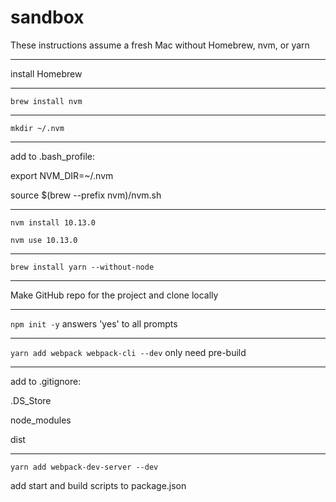 # sandbox

These instructions assume a fresh Mac without Homebrew, nvm, or yarn

----------

install Homebrew

----------

`brew install nvm`

----------

`mkdir ~/.nvm`

----------

add to .bash_profile:

export NVM_DIR=~/.nvm

source $(brew --prefix nvm)/nvm.sh 

----------

`nvm install 10.13.0`

`nvm use 10.13.0`

----------

`brew install yarn --without-node`

----------

Make GitHub repo for the project and clone locally

----------

`npm init -y` answers 'yes' to all prompts

----------

`yarn add webpack webpack-cli --dev` only need pre-build

----------

add to .gitignore:

.DS_Store

node_modules

dist

----------

`yarn add webpack-dev-server --dev`

add start and build scripts to package.json
